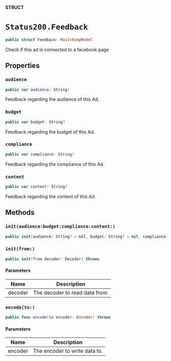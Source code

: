 **STRUCT**

# `Status200.Feedback`

```swift
public struct Feedback: MailchimpModel
```

Check if this ad is connected to a facebook page

## Properties
### `audience`

```swift
public var audience: String?
```

Feedback regarding the audience of this Ad.

### `budget`

```swift
public var budget: String?
```

Feedback regarding the budget of this Ad.

### `compliance`

```swift
public var compliance: String?
```

Feedback regarding the compliance of this Ad.

### `content`

```swift
public var content: String?
```

Feedback regarding the content of this Ad.

## Methods
### `init(audience:budget:compliance:content:)`

```swift
public init(audience: String? = nil, budget: String? = nil, compliance: String? = nil, content: String? = nil)
```

### `init(from:)`

```swift
public init(from decoder: Decoder) throws
```

#### Parameters

| Name | Description |
| ---- | ----------- |
| decoder | The decoder to read data from. |

### `encode(to:)`

```swift
public func encode(to encoder: Encoder) throws
```

#### Parameters

| Name | Description |
| ---- | ----------- |
| encoder | The encoder to write data to. |